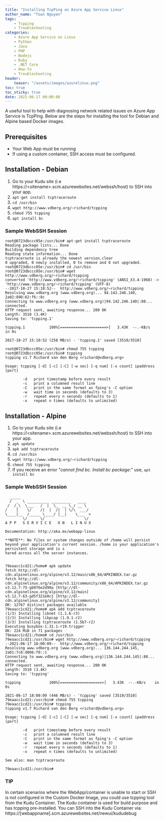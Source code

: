 ```yaml
---
title: "Installing TcpPing on Azure App Service Linux"
author_name: "Toan Nguyen"
tags:
    - Tcpping
    - Troubleshooting
categories:
    - Azure App Service on Linux
    - Python
    - Java
    - PHP
    - Nodejs
    - Ruby
    - .NET Core
    - How-To
    - Troubleshooting
header:
    teaser: "/assets/images/azurelinux.png" 
toc: true
toc_sticky: true
date: 2021-06-17 00:00:00
---
```


A useful tool to help with diagnosing network related issues on Azure App Service is TcpPing.  Below are the steps for installing the tool for Debian and Alpine based Docker images.

## Prerequisites

- Your Web App must be running
- If using a custom container, SSH access must be configured.

## Installation - Debian

1. Go to your Kudu site (i.e https://\<sitename>\.scm.azurewebsites.net/webssh/host) to SSH  into your app.
2. `apt-get install tcptraceroute`
3. 	`cd /usr/bin`
4. `wget http://www.vdberg.org/~richard/tcpping`
5. `chmod 755 tcpping`
6. `apt install bc`

### Sample WebSSH Session

```
root@0723dbccc05e:/usr/bin# apt-get install tcptraceroute
Reading package lists... Done
Building dependency tree
Reading state information... Done
tcptraceroute is already the newest version.clear
0 upgraded, 0 newly installed, 0 to remove and 0 not upgraded.
root@0723dbccc05e:/usr/bin# cd /usr/bin
root@0723dbccc05e:/usr/bin# wget http://www.vdberg.org/~richard/tcpping
converted 'http://www.vdberg.org/~richard/tcpping' (ANSI_X3.4-1968) -> 'http://www.vdberg.org/~richard/tcpping' (UTF-8)
--2017-10-27 15:10:52--  http://www.vdberg.org/~richard/tcpping
Resolving www.vdberg.org (www.vdberg.org)... 94.142.246.140, 2a02:898:62:f6::8c
Connecting to www.vdberg.org (www.vdberg.org)|94.142.246.140|:80... connected.
HTTP request sent, awaiting response... 200 OK
Length: 3510 (3.4K)
Saving to: 'tcpping.1'

tcpping.1           100%[=====================>]   3.43K  --.-KB/s   in 0s

2017-10-27 15:10:52 (258 MB/s) - 'tcpping.1' saved [3510/3510]

root@0723dbccc05e:/usr/bin# chmod 755 tcpping
root@0723dbccc05e:/usr/bin# tcpping
tcpping v1.7 Richard van den Berg <richard@vdberg.org>

Usage: tcpping [-d] [-c] [-C] [-w sec] [-q num] [-x count] ipaddress [port]

        -d   print timestamp before every result
        -c   print a columned result line
        -C   print in the same format as fping's -C option
        -w   wait time in seconds (defaults to 3)
        -r   repeat every n seconds (defaults to 1)
        -x   repeat n times (defaults to unlimited)
```

## Installation - Alpine

1. Go to your Kudu site (i.e https://\<sitename>\.scm.azurewebsites.net/webssh/host) to SSH  into your app.
2. `apk update`
3. `apk add tcptraceroute`
3. 	`cd /usr/bin`
4. `wget http://www.vdberg.org/~richard/tcpping`
5. `chmod 755 tcpping`
6. If you receive an error "*cannot find bc. Install bc package:*" use, `apt install bc`

### Sample WebSSH Session

```
  _____
  /  _  \ __________ _________   ____
 /  /_\  \___   /  |  \_  __ \_/ __ \
/    |    \/    /|  |  /|  | \/\  ___/
\____|__  /_____ \____/ |__|    \___  >
        \/      \/                  \/
A P P   S E R V I C E   O N   L I N U X

Documentation: http://aka.ms/webapp-linux

**NOTE**: No files or system changes outside of /home will persist beyond your application's current session. /home is your application's persistent storage and is s
hared across all the server instances.


79eaacc1cd21:/home# apk update
fetch http://dl-cdn.alpinelinux.org/alpine/v3.12/main/x86_64/APKINDEX.tar.gz
fetch http://dl-cdn.alpinelinux.org/alpine/v3.12/community/x86_64/APKINDEX.tar.gz
v3.12.7-75-gb976e2d90a [http://dl-cdn.alpinelinux.org/alpine/v3.12/main]
v3.12.7-63-gd5f321e0c1 [http://dl-cdn.alpinelinux.org/alpine/v3.12/community]
OK: 12767 distinct packages available
79eaacc1cd21:/home# apk add tcptraceroute
(1/3) Installing libnet (1.1.6-r3)
(2/3) Installing libpcap (1.9.1-r2)
(3/3) Installing tcptraceroute (1.5b7-r2)
Executing busybox-1.31.1-r19.trigger
OK: 224 MiB in 71 packages
79eaacc1cd21:/home# cd /usr/bin
79eaacc1cd21:/usr/bin# wget http://www.vdberg.org/~richard/tcpping
--2021-06-17 18:00:09--  http://www.vdberg.org/~richard/tcpping
Resolving www.vdberg.org (www.vdberg.org)... 136.144.244.145, 2a01:7c8:d006:f0::1
Connecting to www.vdberg.org (www.vdberg.org)|136.144.244.145|:80... connected.
HTTP request sent, awaiting response... 200 OK
Length: 3510 (3.4K)
Saving to: 'tcpping'

tcpping             100%[===================>]   3.43K  --.-KB/s    in 0s

2021-06-17 18:00:09 (446 MB/s) - 'tcpping' saved [3510/3510]
79eaacc1cd21:/usr/bin# chmod 755 tcpping
79eaacc1cd21:/usr/bin# tcpping
tcpping v1.7 Richard van den Berg <richard@vdberg.org>

Usage: tcpping [-d] [-c] [-C] [-w sec] [-q num] [-x count] ipaddress [port]

        -d   print timestamp before every result
        -c   print a columned result line
        -C   print in the same format as fping's -C option
        -w   wait time in seconds (defaults to 3)
        -r   repeat every n seconds (defaults to 1)
        -x   repeat n times (defaults to unlimited)

See also: man tcptraceroute

79eaacc1cd21:/usr/bin#
```

### TIP

In certain scenarios where the WebApp/container is unable to start or SSH is not configured in the Custom Docker Image, you could use tcpping tool from the Kudu Container. The Kudu container is used for build purpose and has tcpping pre-installed. You can SSH into the Kudu Container via: https://[webappname].scm.azurewebsites.net/newui/kududebug
    
